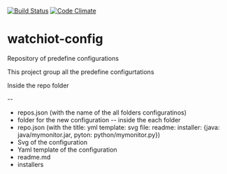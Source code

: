 [![Build Status](https://travis-ci.org/watchiot/watchiot-repo.svg?branch=master)](https://travis-ci.org/watchiot/watchiot-repo) [![Code Climate](https://codeclimate.com/github/watchiot/watchiot-repo/badges/gpa.svg)](https://codeclimate.com/github/watchiot/watchiot-repo)

# watchiot-config
Repository of predefine configurations

This project group all the predefine configurtations

Inside the repo folder

--
- repos.json (with the name of the all folders configuratinos)
- folder for the new configuration
-- inside the each folder
- repo.json (with the title: yml template: svg file: readme: installer: {java: java/mymonitor.jar, pyton: python/mymonitor.py})
- Svg of the configuration
- Yaml template of the configuration
- readme.md
- installers
